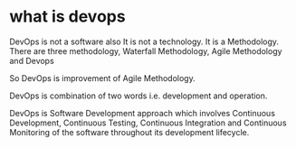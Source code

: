 # what is devops
DevOps is not a software also It is not a technology. It is a Methodology. There are three methodology, Waterfall Methodology, Agile Methodology and Devops

So DevOps is improvement of Agile Methodology.

DevOps is combination of two words i.e. development and operation.

DevOps is Software Development approach which involves Continuous Development, Continuous Testing, Continuous Integration and Continuous Monitoring of the software throughout its development lifecycle.
